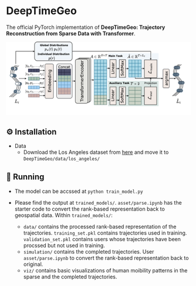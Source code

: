 # DeepTimeGeo 

The official PyTorch implementation of **DeepTimeGeo:  Trajectory Reconstruction from Sparse Data with Transformer**. 

![OverallFramework](asset/model.png  "Overall framework")

<!-- Check out our paper:
> COLA: Cross-city Mobility Transformer for Human Trajectory Simulation. <br/> *Yu Wang, Tongya Zheng†, Yuxuan Liang, Shunyu Liu, Mingli Song*. [[Link](https://arxiv.org/pdf/2403.01801.pdf)]

> **<p align="justify"> Abstract:** Human trajectory data produced by daily mobile devices has proven  its usefulness in various substantial fields such as urban planning  and epidemic prevention. In terms of the individual privacy concern,  human trajectory simulation has attracted increasing attention from  researchers, targeting at offering numerous realistic mobility data  for downstream tasks. Nevertheless, the prevalent issue of data  scarcity undoubtedly degrades the reliability of existing deep learn-  ing models. In this paper, we are motivated to explore the intriguing  problem of mobility transfer across cities, grasping the universal pat-  terns of human trajectories to augment the powerful Transformer  with external mobility data. There are two crucial challenges aris-  ing in the knowledge transfer across cities: 1) how to transfer the Transformer to adapt for domain heterogeneity; 2) how to calibrate  the Transformer to adapt for subtly different long-tail frequency distri-  butions of locations. To address these challenges, we have tailored a Cross-city mObiLity trAnsformer (COLA) with a dedicated model-  agnostic transfer framework by effectively transferring cross-city  knowledge for human trajectory simulation. Firstly, COLA divides  the Transformer into the private modules for city-specific character-  istics and the shared modules for city-universal mobility patterns. Secondly, COLA leverages a lightweight yet effective post-hoc ad-  justment strategy for trajectory simulation, without disturbing the  complex bi-level optimization of model-agnostic knowledge trans-  fer. Extensive experiments of COLA compared to state-of-the-art  single-city baselines and our implemented cross-city baselines have  demonstrated its superiority and effectiveness. The code is available  at https://github.com/Star607/Cross-city-Mobility-Transformer. </p> -->


<!-- ## 📚 Citation

👉 If you find our work useful in your research, please consider citing 🌻:
```
@inproceedings{wang2024cola,
  title={COLA: Cross-city Mobility Transformer for Human Trajectory Simulation},
  author={Yu Wang, Tongya Zheng, Yuxuan Liang, Shunyu Liu, Mingli Song},
  journal={Proceedings of the ACM Web Conference},
  year={2024}
} 
```  -->

## ⚙️ Installation

- Data
    - Download the Los Angeles dataset from [here](https://drive.google.com/file/d/1IPIgOj2xRO4SUSKccW5AvUIAoIlvD9J6/view?usp=share_link) and move it to `DeepTimeGeo/data/los_angeles/`

## 🚀 Running

- The model can be accssed at `python train_model.py`

- Please find the output at `trained_models/`. `asset/parse.ipynb` has the starter code to convert the rank-based representation back to geospatial data. Within `trained_models/`:
  - `data/` contains the processed rank-based representation of the trajectories. `training_set.pkl` contains trajectories used in training. `validation_set.pkl` contains users whose trajectories have been procssed but not used in training.
  - `simulation/` contains the completed trajectories. User `asset/parse.ipynb` to convert the rank-based representation back to original.
  - `viz/` contains basic visualizations of human moibility patterns in the sparse and the completed trajectories.



  

<!-- ## 📃 Related Works

- [Spatiotemporal Gated Traffic Trajectory Simulation with Semantic-aware Graph Learning (Information Fusion 2024)](https://github.com/Star607/STEGA)                         


## 😊 Note

The implemention is based on *[nanoGPT](https://github.com/karpathy/nanoGPT)*. -->

